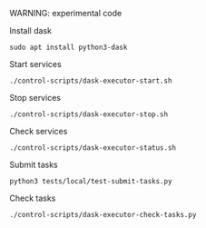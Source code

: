WARNING: experimental code

Install dask
```
sudo apt install python3-dask
```

Start services
```
./control-scripts/dask-executor-start.sh
```

Stop services

```
./control-scripts/dask-executor-stop.sh
```

Check services
```
./control-scripts/dask-executor-status.sh
```

Submit tasks
```
python3 tests/local/test-submit-tasks.py
```

Check tasks
```
./control-scripts/dask-executor-check-tasks.py
```
